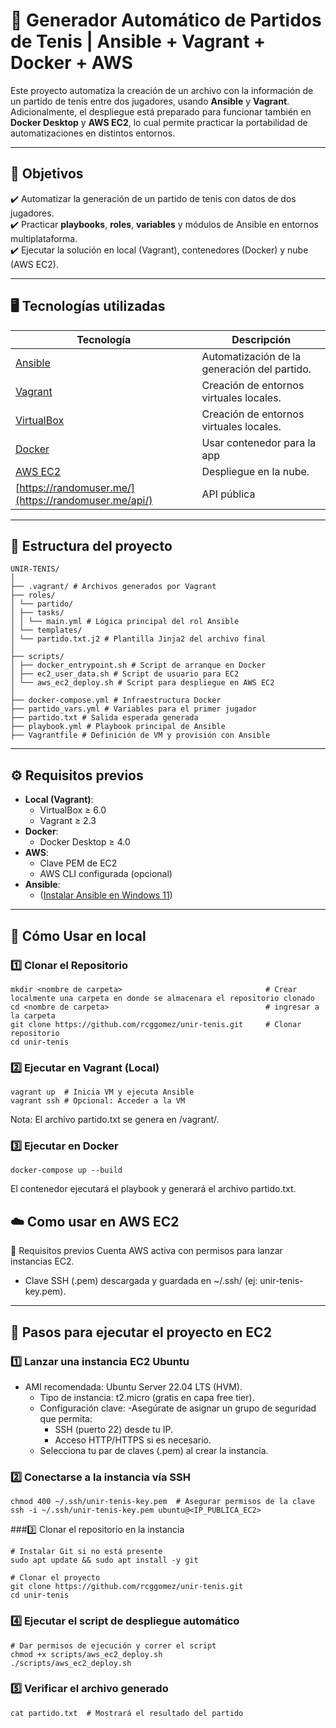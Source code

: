 # 🎾 Generador Automático de Partidos de Tenis | Ansible + Vagrant + Docker + AWS

Este proyecto automatiza la creación de un archivo con la información de un partido de tenis entre dos jugadores, usando **Ansible** y **Vagrant**. Adicionalmente, el despliegue está preparado para funcionar también en **Docker Desktop** y **AWS EC2**, lo cual permite practicar la portabilidad de automatizaciones en distintos entornos.

---

## 🎯 Objetivos  

✔️ Automatizar la generación de un partido de tenis con datos de dos jugadores.  
✔️ Practicar **playbooks**, **roles**, **variables** y módulos de Ansible en entornos multiplataforma.  
✔️ Ejecutar la solución en local (Vagrant), contenedores (Docker) y nube (AWS EC2). 

---

## 🖥️ Tecnologías utilizadas

| Tecnología | Descripción |  
|------------|-------------|  
| [Ansible](https://www.ansible.com/) | Automatización de la generación del partido. |  
| [Vagrant](https://www.vagrantup.com/) | Creación de entornos virtuales locales. |
| [VirtualBox](https://www.virtualbox.org/) | Creación de entornos virtuales locales. | 
| [Docker](https://www.docker.com/)| Usar contenedor para la app |
| [AWS EC2](https://aws.amazon.com/ec2/) | Despliegue en la nube. |
| [https://randomuser.me/](https://randomuser.me/api/) | API pública |

---

## 📁 Estructura del proyecto
```
UNIR-TENIS/
│
├── .vagrant/ # Archivos generados por Vagrant
├── roles/
│ └── partido/
│ ├── tasks/
│ │ └── main.yml # Lógica principal del rol Ansible
│ └── templates/
│ └── partido.txt.j2 # Plantilla Jinja2 del archivo final
│
├── scripts/
│ ├── docker_entrypoint.sh # Script de arranque en Docker
│ ├── ec2_user_data.sh # Script de usuario para EC2
│ └── aws_ec2_deploy.sh # Script para despliegue en AWS EC2
│
├── docker-compose.yml # Infraestructura Docker
├── partido_vars.yml # Variables para el primer jugador
├── partido.txt # Salida esperada generada
├── playbook.yml # Playbook principal de Ansible
├── Vagrantfile # Definición de VM y provisión con Ansible

```

---

## ⚙️ Requisitos previos

- **Local (Vagrant)**:  
  - VirtualBox ≥ 6.0  
  - Vagrant ≥ 2.3  
- **Docker**:  
  - Docker Desktop ≥ 4.0  
- **AWS**:  
  - Clave PEM de EC2  
  - AWS CLI configurada (opcional)
- **Ansible**:
  - ([Instalar Ansible en Windows 11](https://github.com/rcggomez/unir-tenis/blob/41073608e0a1ed694261099166847dc4ea935dc6/Instalar%20Ansible%20en%20Windows.md))

---

## 🚀 Cómo Usar en local

### 1️⃣ Clonar el Repositorio 
```
mkdir <nombre de carpeta>                                # Crear localmente una carpeta en donde se almacenara el repositorio clonado
cd <nombre de carpeta>                                   # ingresar a la carpeta 
git clone https://github.com/rcggomez/unir-tenis.git     # Clonar repositorio
cd unir-tenis 
```

### 2️⃣ Ejecutar en Vagrant (Local)

```
vagrant up  # Inicia VM y ejecuta Ansible  
vagrant ssh # Opcional: Acceder a la VM  
```
Nota: El archivo partido.txt se genera en /vagrant/.

### 3️⃣ Ejecutar en Docker
```
docker-compose up --build
```
El contenedor ejecutará el playbook y generará el archivo partido.txt.

## ☁️ Como usar en AWS EC2

📌 Requisitos previos
Cuenta AWS activa con permisos para lanzar instancias EC2.
- Clave SSH (.pem) descargada y guardada en ~/.ssh/ (ej: unir-tenis-key.pem).
---
## 🚀 Pasos para ejecutar el proyecto en EC2
### 1️⃣ Lanzar una instancia EC2 Ubuntu
- AMI recomendada: Ubuntu Server 22.04 LTS (HVM).
  - Tipo de instancia: t2.micro (gratis en capa free tier).
  - Configuración clave:
    -Asegúrate de asignar un grupo de seguridad que permita:
      - SSH (puerto 22) desde tu IP.
      - Acceso HTTP/HTTPS si es necesario.
  - Selecciona tu par de claves (.pem) al crear la instancia.

### 2️⃣ Conectarse a la instancia vía SSH

```
chmod 400 ~/.ssh/unir-tenis-key.pem  # Asegurar permisos de la clave
ssh -i ~/.ssh/unir-tenis-key.pem ubuntu@<IP_PUBLICA_EC2>
```

###3️⃣ Clonar el repositorio en la instancia

```
# Instalar Git si no está presente
sudo apt update && sudo apt install -y git

# Clonar el proyecto
git clone https://github.com/rcggomez/unir-tenis.git
cd unir-tenis
```

### 4️⃣ Ejecutar el script de despliegue automático

```
# Dar permisos de ejecución y correr el script
chmod +x scripts/aws_ec2_deploy.sh
./scripts/aws_ec2_deploy.sh
```

### 5️⃣ Verificar el archivo generado

```
cat partido.txt  # Mostrará el resultado del partido
```



